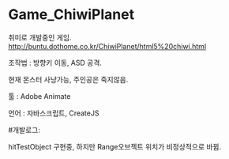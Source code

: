 # Game_ChiwiPlanet
취미로 개발중인 게임.
http://buntu.dothome.co.kr/ChiwiPlanet/html5%20chiwi.html

조작법 : 방향키 이동, ASD 공격.

현재 몬스터 사냥가능,
주인공은 죽지않음.

툴 : Adobe Animate 

언어 : 자바스크립트, CreateJS



#개발로그:

hitTestObject 구현중, 하지만 Range오브젝트 위치가 비정상적으로 바뀜.
